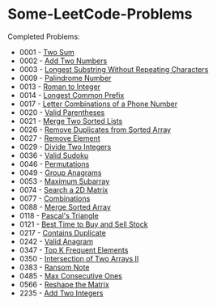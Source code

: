 # Some-LeetCode-Problems
Completed Problems:

* 0001 - [Two Sum](https://leetcode.com/problems/two-sum/)
* 0002 - [Add Two Numbers](https://leetcode.com/problems/add-two-numbers/)
* 0003 - [Longest Substring Without Repeating Characters](https://leetcode.com/problems/longest-substring-without-repeating-characters/)
* 0009 - [Palindrome Number](https://leetcode.com/problems/palindrome-number/)
* 0013 - [Roman to Integer](https://leetcode.com/problems/roman-to-integer/)
* 0014 - [Longest Common Prefix](https://leetcode.com/problems/longest-common-prefix/)
* 0017 - [Letter Combinations of a Phone Number](https://leetcode.com/problems/letter-combinations-of-a-phone-number/)
* 0020 - [Valid Parentheses](https://leetcode.com/problems/valid-parentheses/)
* 0021 - [Merge Two Sorted Lists](https://leetcode.com/problems/merge-two-sorted-lists/)
* 0026 - [Remove Duplicates from Sorted Array](https://leetcode.com/problems/remove-duplicates-from-sorted-array/)
* 0027 - [Remove Element](https://leetcode.com/problems/remove-element/)
* 0029 - [Divide Two Integers](https://leetcode.com/problems/divide-two-integers/)
* 0036 - [Valid Sudoku](https://leetcode.com/problems/valid-sudoku/)
* 0046 - [Permutations](https://leetcode.com/problems/permutations/)
* 0049 - [Group Anagrams](https://leetcode.com/problems/group-anagrams/)
* 0053 - [Maximum Subarray](https://leetcode.com/problems/maximum-subarray/)
* 0074 - [Search a 2D Matrix](https://leetcode.com/problems/search-a-2d-matrix/)
* 0077 - [Combinations](https://leetcode.com/problems/combinations/)
* 0088 - [Merge Sorted Array](https://leetcode.com/problems/merge-sorted-array/)
* 0118 - [Pascal's Triangle](https://leetcode.com/problems/pascals-triangle/)
* 0121 - [Best Time to Buy and Sell Stock](https://leetcode.com/problems/best-time-to-buy-and-sell-stock/)
* 0217 - [Contains Duplicate](https://leetcode.com/problems/contains-duplicate/)
* 0242 - [Valid Anagram](https://leetcode.com/problems/valid-anagram/)
* 0347 - [Top K Frequent Elements](https://leetcode.com/problems/top-k-frequent-elements/)
* 0350 - [Intersection of Two Arrays II](https://leetcode.com/problems/intersection-of-two-arrays-ii/)
* 0383 - [Ransom Note](https://leetcode.com/problems/ransom-note/)
* 0485 - [Max Consecutive Ones](https://leetcode.com/problems/max-consecutive-ones/)
* 0566 - [Reshape the Matrix](https://leetcode.com/problems/reshape-the-matrix/)
* 2235 - [Add Two Integers](https://leetcode.com/problems/add-two-integers/)
